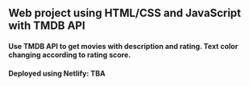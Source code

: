 ## Web project using HTML/CSS and JavaScript with TMDB API

#### Use TMDB API to get movies with description and rating. Text color changing according to rating score.


#### Deployed using Netlify: TBA
